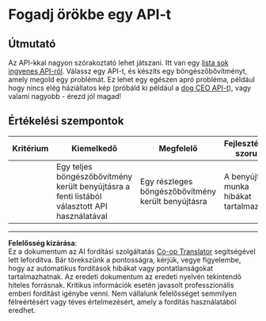 <!--
CO_OP_TRANSLATOR_METADATA:
{
  "original_hash": "a0c78d1dd9d1acdbf7f52e7cc3ebe1a7",
  "translation_date": "2025-08-28T03:51:46+00:00",
  "source_file": "5-browser-extension/2-forms-browsers-local-storage/assignment.md",
  "language_code": "hu"
}
-->
# Fogadj örökbe egy API-t

## Útmutató

Az API-kkal nagyon szórakoztató lehet játszani. Itt van egy [lista sok ingyenes API-ról](https://github.com/public-apis/public-apis). Válassz egy API-t, és készíts egy böngészőbővítményt, amely megold egy problémát. Ez lehet egy egészen apró probléma, például hogy nincs elég háziállatos kép (próbáld ki például a [dog CEO API-t](https://dog.ceo/dog-api/)), vagy valami nagyobb - érezd jól magad!

## Értékelési szempontok

| Kritérium | Kiemelkedő                                                                  | Megfelelő                                | Fejlesztésre szorul     |
| --------- | -------------------------------------------------------------------------- | ---------------------------------------- | ----------------------- |
|           | Egy teljes böngészőbővítmény került benyújtásra a fenti listából választott API használatával | Egy részleges böngészőbővítmény került benyújtásra | A benyújtott munka hibákat tartalmaz |

---

**Felelősség kizárása**:  
Ez a dokumentum az AI fordítási szolgáltatás [Co-op Translator](https://github.com/Azure/co-op-translator) segítségével lett lefordítva. Bár törekszünk a pontosságra, kérjük, vegye figyelembe, hogy az automatikus fordítások hibákat vagy pontatlanságokat tartalmazhatnak. Az eredeti dokumentum az eredeti nyelvén tekintendő hiteles forrásnak. Kritikus információk esetén javasolt professzionális emberi fordítást igénybe venni. Nem vállalunk felelősséget semmilyen félreértésért vagy téves értelmezésért, amely a fordítás használatából eredhet.